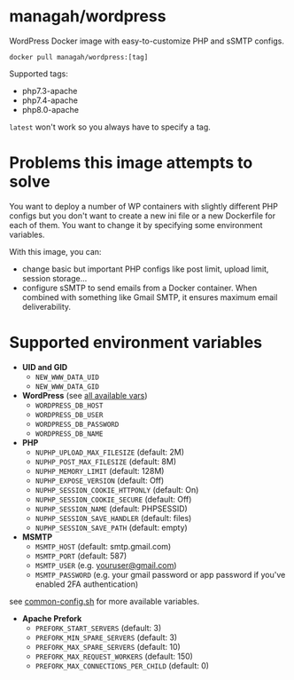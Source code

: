 # managah/wordpress

WordPress Docker image with easy-to-customize PHP and sSMTP configs.

`docker pull managah/wordpress:[tag]`

Supported tags:
- php7.3-apache
- php7.4-apache
- php8.0-apache

`latest` won't work so you always have to specify a tag.

# Problems this image attempts to solve

You want to deploy a number of WP containers with slightly different PHP configs but you don't want to create a new ini file or a new Dockerfile for each of them. You want to change it by specifying some environment variables.

With this image, you can:
* change basic but important PHP configs like post limit, upload limit, session storage...
* configure sSMTP to send emails from a Docker container. When combined with something like Gmail SMTP, it ensures maximum email deliverability.

# Supported environment variables

* **UID and GID**
  * `NEW_WWW_DATA_UID`
  * `NEW_WWW_DATA_GID`
* **WordPress** (see [all available vars](https://hub.docker.com/_/wordpress))
  * `WORDPRESS_DB_HOST`
  * `WORDPRESS_DB_USER`
  * `WORDPRESS_DB_PASSWORD`
  * `WORDPRESS_DB_NAME`
* **PHP**
  * `NUPHP_UPLOAD_MAX_FILESIZE` (default: 2M)
  * `NUPHP_POST_MAX_FILESIZE` (default: 8M)
  * `NUPHP_MEMORY_LIMIT` (default: 128M)
  * `NUPHP_EXPOSE_VERSION` (default: Off)
  * `NUPHP_SESSION_COOKIE_HTTPONLY` (default: On)
  * `NUPHP_SESSION_COOKIE_SECURE` (default: Off)
  * `NUPHP_SESSION_NAME` (default: PHPSESSID)
  * `NUPHP_SESSION_SAVE_HANDLER` (default: files)
  * `NUPHP_SESSION_SAVE_PATH` (default: empty)
* **MSMTP**
  * `MSMTP_HOST` (default: smtp.gmail.com)
  * `MSMTP_PORT` (default: 587)
  * `MSMTP_USER` (e.g. youruser@gmail.com)
  * `MSMTP_PASSWORD` (e.g. your gmail password or app password if you've enabled 2FA authentication)

see [common-config.sh](./common-config.sh) for more available variables.

* **Apache Prefork**
  * `PREFORK_START_SERVERS` (default: 3)
  * `PREFORK_MIN_SPARE_SERVERS` (default: 3)
  * `PREFORK_MAX_SPARE_SERVERS` (default: 10)
  * `PREFORK_MAX_REQUEST_WORKERS` (default: 150)
  * `PREFORK_MAX_CONNECTIONS_PER_CHILD` (default: 0)
